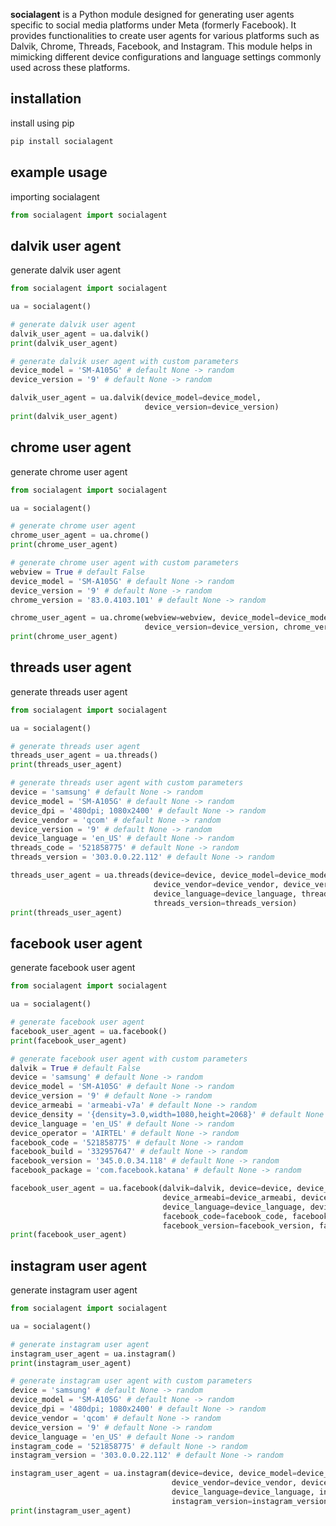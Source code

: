 **socialagent** is a Python module designed for generating user agents specific to social media platforms under Meta (formerly Facebook). It provides functionalities to create user agents for various platforms such as Dalvik, Chrome, Threads, Facebook, and Instagram. This module helps in mimicking different device configurations and language settings commonly used across these platforms.

## installation
install using pip
```bash
pip install socialagent
```
## example usage
importing socialagent
```python
from socialagent import socialagent
```
## dalvik user agent
generate dalvik user agent
```python
from socialagent import socialagent

ua = socialagent()

# generate dalvik user agent
dalvik_user_agent = ua.dalvik()
print(dalvik_user_agent)

# generate dalvik user agent with custom parameters
device_model = 'SM-A105G' # default None -> random
device_version = '9' # default None -> random

dalvik_user_agent = ua.dalvik(device_model=device_model,
                              device_version=device_version)
print(dalvik_user_agent)
```
## chrome user agent
generate chrome user agent
```python
from socialagent import socialagent

ua = socialagent()

# generate chrome user agent
chrome_user_agent = ua.chrome()
print(chrome_user_agent)

# generate chrome user agent with custom parameters
webview = True # default False
device_model = 'SM-A105G' # default None -> random
device_version = '9' # default None -> random
chrome_version = '83.0.4103.101' # default None -> random

chrome_user_agent = ua.chrome(webview=webview, device_model=device_model,
                              device_version=device_version, chrome_version=chrome_version)
print(chrome_user_agent)
```
## threads user agent
generate threads user agent
```python
from socialagent import socialagent

ua = socialagent()

# generate threads user agent
threads_user_agent = ua.threads()
print(threads_user_agent)

# generate threads user agent with custom parameters
device = 'samsung' # default None -> random
device_model = 'SM-A105G' # default None -> random
device_dpi = '480dpi; 1080x2400' # default None -> random
device_vendor = 'qcom' # default None -> random
device_version = '9' # default None -> random
device_language = 'en_US' # default None -> random
threads_code = '521858775' # default None -> random
threads_version = '303.0.0.22.112' # default None -> random

threads_user_agent = ua.threads(device=device, device_model=device_model, device_dpi=device_dpi, 
                                device_vendor=device_vendor, device_version=device_version, 
                                device_language=device_language, threads_code=threads_code, 
                                threads_version=threads_version)
print(threads_user_agent)
```
## facebook user agent
generate facebook user agent
```python
from socialagent import socialagent

ua = socialagent()

# generate facebook user agent
facebook_user_agent = ua.facebook()
print(facebook_user_agent)

# generate facebook user agent with custom parameters
dalvik = True # default False
device = 'samsung' # default None -> random
device_model = 'SM-A105G' # default None -> random
device_version = '9' # default None -> random
device_armeabi = 'armeabi-v7a' # default None -> random
device_density = '{density=3.0,width=1080,height=2068}' # default None -> random
device_language = 'en_US' # default None -> random
device_operator = 'AIRTEL' # default None -> random
facebook_code = '521858775' # default None -> random
facebook_build = '332957647' # default None -> random
facebook_version = '345.0.0.34.118' # default None -> random
facebook_package = 'com.facebook.katana' # default None -> random

facebook_user_agent = ua.facebook(dalvik=dalvik, device=device, device_model=device_model, device_version=device_version, 
                                  device_armeabi=device_armeabi, device_density=device_density, 
                                  device_language=device_language, device_operator=device_operator, 
                                  facebook_code=facebook_code, facebook_build=facebook_build, 
                                  facebook_version=facebook_version, facebook_package=facebook_package)
print(facebook_user_agent)
```
## instagram user agent
generate instagram user agent
```python
from socialagent import socialagent

ua = socialagent()

# generate instagram user agent
instagram_user_agent = ua.instagram()
print(instagram_user_agent)

# generate instagram user agent with custom parameters
device = 'samsung' # default None -> random
device_model = 'SM-A105G' # default None -> random
device_dpi = '480dpi; 1080x2400' # default None -> random
device_vendor = 'qcom' # default None -> random
device_version = '9' # default None -> random
device_language = 'en_US' # default None -> random
instagram_code = '521858775' # default None -> random
instagram_version = '303.0.0.22.112' # default None -> random

instagram_user_agent = ua.instagram(device=device, device_model=device_model, device_dpi=device_dpi, 
                                    device_vendor=device_vendor, device_version=device_version, 
                                    device_language=device_language, instagram_code=instagram_code, 
                                    instagram_version=instagram_version)
print(instagram_user_agent)
```

